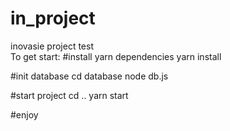 # in_project
inovasie project test<br/>
To get start:
#install yarn dependencies
yarn install

#init database
cd database
node db.js

#start project 
cd ..
yarn start

#enjoy
